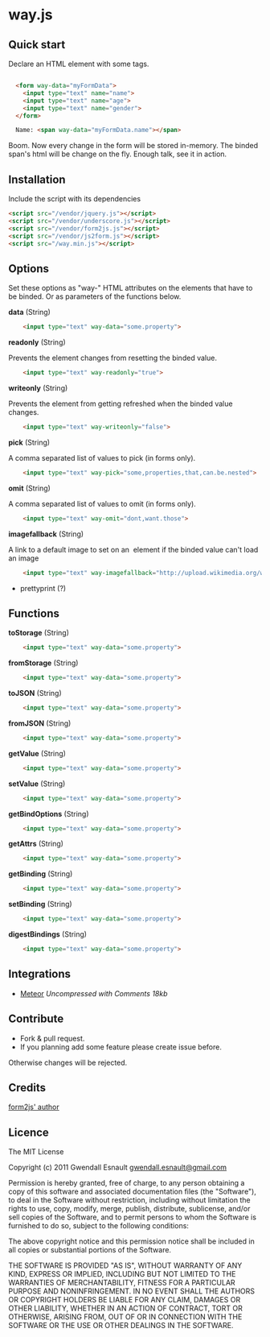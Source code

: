 way.js
======

## Quick start ##

Declare an HTML element with some tags.

```html

  <form way-data="myFormData">
  	<input type="text" name="name">
  	<input type="text" name="age">
  	<input type="text" name="gender">
  </form>

  Name: <span way-data="myFormData.name"></span>

```

Boom. Now every change in the form will be stored in-memory. The binded span's html will be change on the fly. Enough talk, see it in action.


## Installation ##

Include the script with its dependencies

```html
<script src="/vendor/jquery.js"></script>
<script src="/vendor/underscore.js"></script>
<script src="/vendor/form2js.js"></script>
<script src="/vendor/js2form.js"></script>
<script src="/way.min.js"></script>
```

## Options ##

Set these options as "way-" HTML attributes on the elements that have to be binded. Or as parameters of the functions below.

**data** (String)

```html
	<input type="text" way-data="some.property">
```

**readonly** (String)

Prevents the element changes from resetting the binded value.

```html
	<input type="text" way-readonly="true">
```

**writeonly** (String)

Prevents the element from getting refreshed when the binded value changes.

```html
	<input type="text" way-writeonly="false">
```

**pick** (String)

A comma separated list of values to pick (in forms only).

```html
	<input type="text" way-pick="some,properties,that,can.be.nested">
```

**omit** (String)

A comma separated list of values to omit (in forms only).

```html
	<input type="text" way-omit="dont,want.those">
```

**imagefallback** (String)

A link to a default image to set on an <img> element if the binded value can't load an image

```html
	<input type="text" way-imagefallback="http://upload.wikimedia.org/wikipedia/en/a/a6/Bender_Rodriguez.png">
```

- prettyprint (?)

## Functions ##


**toStorage** (String)

```html
	<input type="text" way-data="some.property">
```

**fromStorage** (String)

```html
	<input type="text" way-data="some.property">
```

**toJSON** (String)

```html
	<input type="text" way-data="some.property">
```

**fromJSON** (String)

```html
	<input type="text" way-data="some.property">
```

**getValue** (String)

```html
	<input type="text" way-data="some.property">
```

**setValue** (String)

```html
	<input type="text" way-data="some.property">
```

**getBindOptions** (String)

```html
	<input type="text" way-data="some.property">
```

**getAttrs** (String)

```html
	<input type="text" way-data="some.property">
```

**getBinding** (String)

```html
	<input type="text" way-data="some.property">
```

**setBinding** (String)

```html
	<input type="text" way-data="some.property">
```

**digestBindings** (String)

```html
	<input type="text" way-data="some.property">
```

## Integrations ##

* [Meteor](https://raw.github.com/epeli/underscore.string/master/lib/underscore.string.js) *Uncompressed with Comments 18kb*

## Contribute ##

* Fork & pull request.
* If you planning add some feature please create issue before.

Otherwise changes will be rejected.


## Credits ##
[form2js' author](https://github.com/maxatwork/form2js)


## Licence ##

The MIT License

Copyright (c) 2011 Gwendall Esnault gwendall.esnault@gmail.com

Permission is hereby granted, free of charge, to any person obtaining a copy
of this software and associated documentation files (the "Software"), to deal
in the Software without restriction, including without limitation the rights
to use, copy, modify, merge, publish, distribute, sublicense, and/or sell
copies of the Software, and to permit persons to whom the Software is
furnished to do so, subject to the following conditions:

The above copyright notice and this permission notice shall be included in
all copies or substantial portions of the Software.

THE SOFTWARE IS PROVIDED "AS IS", WITHOUT WARRANTY OF ANY KIND, EXPRESS OR
IMPLIED, INCLUDING BUT NOT LIMITED TO THE WARRANTIES OF MERCHANTABILITY,
FITNESS FOR A PARTICULAR PURPOSE AND NONINFRINGEMENT. IN NO EVENT SHALL THE
AUTHORS OR COPYRIGHT HOLDERS BE LIABLE FOR ANY CLAIM, DAMAGES OR OTHER
LIABILITY, WHETHER IN AN ACTION OF CONTRACT, TORT OR OTHERWISE, ARISING FROM,
OUT OF OR IN CONNECTION WITH THE SOFTWARE OR THE USE OR OTHER DEALINGS IN
THE SOFTWARE.
